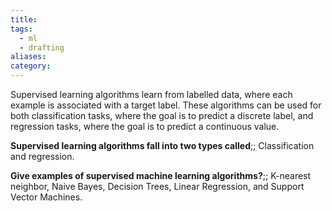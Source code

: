 ```yaml
---
title: 
tags:
  - ml
  - drafting
aliases: 
category:
---
```

Supervised learning algorithms learn from labelled data, where each example is associated with a target label. These algorithms can be used for both classification tasks, where the goal is to predict a discrete label, and regression tasks, where the goal is to predict a continuous value.

**Supervised learning algorithms fall into two types called**;; Classification and regression.

**Give examples of supervised machine learning algorithms?**;; K-nearest neighbor, Naive Bayes, Decision Trees, Linear Regression, and Support Vector Machines.